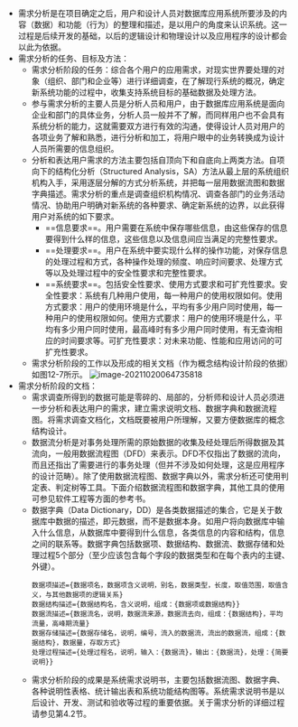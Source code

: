 - 需求分析是在项目确定之后，用户和设计人员对数据库应用系统所要涉及的内容（数据）和功能（行为）的整理和描述，是以用户的角度来认识系统。这一过程是后续开发的基础，以后的逻辑设计和物理设计以及应用程序的设计都会以此为依据。
- 需求分析的任务、目标及方法：
	- 需求分析阶段的任务：综合各个用户的应用需求，对现实世界要处理的对象（组织、部门和企业等）进行详细调查，在了解现行系统的概况，确定新系统功能的过程中，收集支持系统目标的基础数据及处理方法。
	- 参与需求分析的主要人员是分析人员和用户，由于数据库应用系统是面向企业和部门的具体业务，分析人员一般并不了解，而同样用户也不会具有系统分析的能力，这就需要双方进行有效的沟通，使得设计人员对用户的各项业务了解和熟悉，进行分析和加工，将用户眼中的业务转换成为设计人员所需要的信息组织。
	- 分析和表达用户需求的方法主要包括自顶向下和自底向上两类方法。自项向下的结构化分析（Structured Analysis，SA）方法从最上层的系统组织机构入手，采用逐层分解的方式分析系统，并把每一层用数据流图和数据字典描述。需求分析的重点是调查组织机构情况、调查各部门的业务活动情况、协助用户明确对新系统的各种要求、确定新系统的边界，以此获得用户对系统的如下要求。
		- ==信息要求==。用户需要在系统中保存哪些信息，由这些保存的信息要得到什么样的信息，这些信息以及信息间应当满足的完整性要求。
		- ==处理要求==。用户在系统中要实现什么样的操作功能，对保存信息的处理过程和方式，各种操作处理的频度、响应时间要求、处理方式等以及处理过程中的安全性要求和完整性要求。
		- ==系统要求==。包括安全性要求、使用方式要求和可扩充性要求。安全性要求：系统有几种用户使用，每一种用户的使用权限如何。使用方式要求：用户的使用环境是什么，平均有多少用户同时使用，每一种用户的使用权限如何。使用方式要求：用户的使用环境是什么，平均有多少用户同时使用，最高峰时有多少用户同时使用，有无查询相应的时间要求等。可扩充性要求：对未来功能、性能和应用访问的可扩充性要求。
	- 需求分析阶段的工作以及形成的相关文档（作为概念结构设计阶段的依据）如图12-7所示。
	  ![image-20211020064735818](https://img.mhugh.net/typora/image-20211020064735818.png)
- 需求分析阶段的文档：
	- 需求调查所得到的数据可能是零碎的、局部的，分析师和设计人员必须进一步分析和表达用户的需求，建立需求说明文档、数据字典和数据流程图。将需求调查文档化，文档既要被用户所理解，又要方便数据库的概念结构设计。
	- 数据流分析是对事务处理所需的原始数据的收集及经处理后所得数据及其流向，一般用数据流程图（DFD）来表示。DFD不仅指出了数据的流向，而且还指出了需要进行的事务处理（但并不涉及如何处理，这是应用程序的设计范畴）。除了使用数据流程图、数据字典以外，需求分析还可使用判定表、判定树等工具。下面介绍数据流程图和数据字典，其他工具的使用可参见软件工程等方面的参考书。
	- 数据字典（Data Dictionary，DD）是各类数据描述的集合，它是关于数据库中数据的描述，即元数据，而不是数据本身。如用户将向数据库中输入什么信息，从数据库中要得到什么信息，各类信息的内容和结构，信息之间的联系等。数据字典包括数据项、数据结构、数据流、数据存储和处理过程5个部分（至少应该包含每个字段的数据类型和在每个表内的主键、外键）。
	  ```
	  数据项描述={数据项名，数据项含义说明，别名，数据类型，长度，取值范围，取值含义，与其他数据项的逻辑关系}
	  数据结构描述={数据结构名，含义说明，组成：{数据项或数据结构}}
	  数据流描述={数据流名，说明，数据流来源，数据流去向，组成：{数据结构}，平均流量，高峰期流量}
	  数据存储描述={数据存储名，说明，编号，流入的数据流，流出的数据流，组成：{数据结构}，数据量，存取方式}
	  处理过程描述={处理过程名，说明，输入：{数据流}，输出：{数据流}，处理：{简要说明}}
	  ```
	- 需求分析阶段的成果是系统需求说明书，主要包括数据流图、数据字典、各种说明性表格、统计输出表和系统功能结构图等。系统需求说明书是以后设计、开发、测试和验收等过程的重要依据。关于需求分析的详细过程请参见第4.2节。